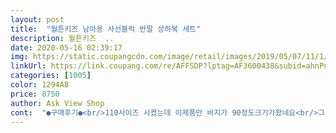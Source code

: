 ```yaml
---
layout: post 
title:  "월튼키즈 남아용 사선블럭 반팔 상하복 세트" 
description: 월튼키즈  ..
date: 2020-05-16 02:39:17 
img: https://static.coupangcdn.com/image/retail/images/2019/05/07/11/1/a1597118-575f-4a84-bbbd-7313316d72c1.jpg 
linkUrl: https://link.coupang.com/re/AFFSDP?lptag=AF3600438&subid=ahnPublicAsk&pageKey=218299721&itemId=675790875&vendorItemId=4741623630&traceid=V0-113-5eeaf0600c61c084 
categories: [1005] 
color: 1294AB 
price: 8750 
author: Ask View Shop 
cont:  "●구매후기●<br/>110사이즈 시켰는데 이제품만 바지가 90정도크기가왔네요<br/>그냥 반품할껄그랬네요<br/>그래서 120으로교환했는데 후회막심<br/>나벨은 110인데 크기가 터무니없이작더라구요<br/>다만.<br/>.<br/> 왼쪽 어깨부분의 마감처리가 제대로 되지 않은점이 아쉬웠어요 ;;<br/>바지에비해 상의는 너무크고 별로였어요 빨아도 옷먼지나오고<br/>반바지는 5부 길이감이구요 조금 진한 그레이 색상이예요<br/>입으면 더 깔끔한 여름 상하복이랍니다♥<br/>카키와 핑크색상의 어긋나는 블럭 모양의 사선 반팔 티셔츠이네요<br/>티는 살짝 비칠듯한 얇은원단으로 여름에입기좋아요<br/>편하게입기 좋아보여서 여름다 갓지만 한치수큰거로 내년에입히려고 구입해놧어요.<br/><br/>" 
---
```


